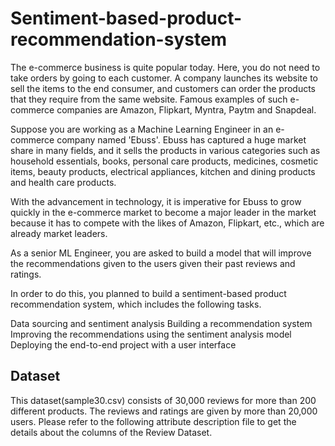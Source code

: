 # Sentiment-based-product-recommendation-system

The e-commerce business is quite popular today. Here, you do not need to take orders by going to each customer. A company launches its website to sell the items to the end consumer, and customers can order the products that they require from the same website. Famous examples of such e-commerce companies are Amazon, Flipkart, Myntra, Paytm and Snapdeal.

 

Suppose you are working as a Machine Learning Engineer in an e-commerce company named 'Ebuss'. Ebuss has captured a huge market share in many fields, and it sells the products in various categories such as household essentials, books, personal care products, medicines, cosmetic items, beauty products, electrical appliances, kitchen and dining products and health care products.

 

With the advancement in technology, it is imperative for Ebuss to grow quickly in the e-commerce market to become a major leader in the market because it has to compete with the likes of Amazon, Flipkart, etc., which are already market leaders.

 

As a senior ML Engineer, you are asked to build a model that will improve the recommendations given to the users given their past reviews and ratings. 

 

In order to do this, you planned to build a sentiment-based product recommendation system, which includes the following tasks.

Data sourcing and sentiment analysis
Building a recommendation system
Improving the recommendations using the sentiment analysis model
Deploying the end-to-end project with a user interface


## Dataset

This dataset(sample30.csv) consists of 30,000 reviews for more than 200 different products. The reviews and ratings are given by more than 20,000 users. Please refer to the following attribute description file to get the details about the columns of the Review Dataset.
